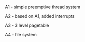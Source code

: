 A1 - simple preemptive thread system

A2 - based on A1, added interrupts

A3 - 3 level pagetable

A4 - file system
